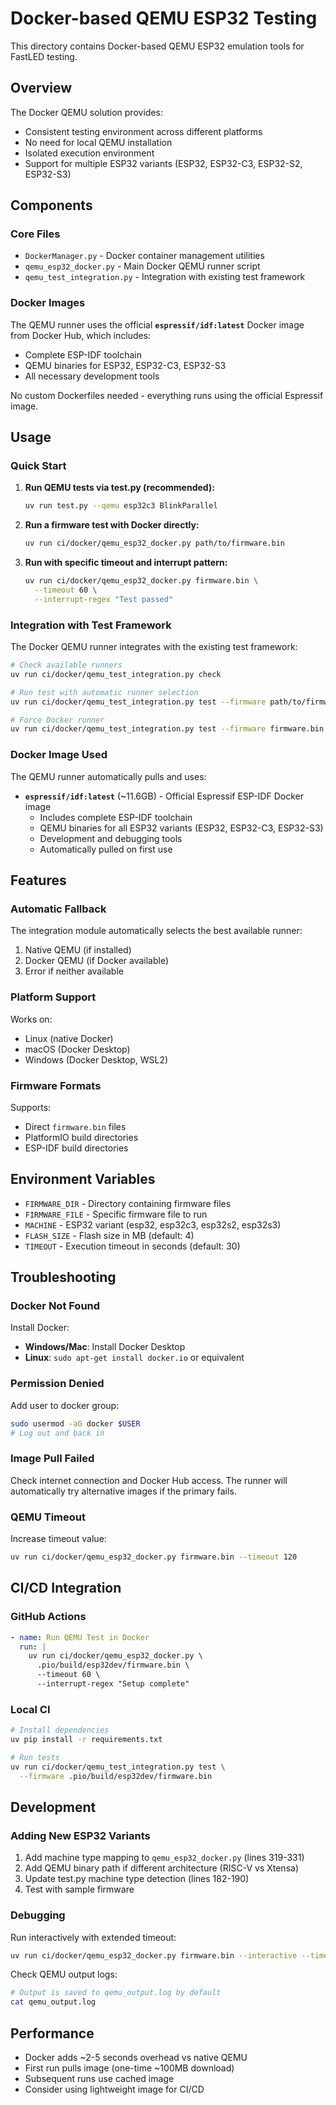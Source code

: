 # Docker-based QEMU ESP32 Testing

This directory contains Docker-based QEMU ESP32 emulation tools for FastLED testing.

## Overview

The Docker QEMU solution provides:
- Consistent testing environment across different platforms
- No need for local QEMU installation
- Isolated execution environment
- Support for multiple ESP32 variants (ESP32, ESP32-C3, ESP32-S2, ESP32-S3)

## Components

### Core Files

- `DockerManager.py` - Docker container management utilities
- `qemu_esp32_docker.py` - Main Docker QEMU runner script
- `qemu_test_integration.py` - Integration with existing test framework

### Docker Images

The QEMU runner uses the official **`espressif/idf:latest`** Docker image from Docker Hub, which includes:
- Complete ESP-IDF toolchain
- QEMU binaries for ESP32, ESP32-C3, ESP32-S3
- All necessary development tools

No custom Dockerfiles needed - everything runs using the official Espressif image.

## Usage

### Quick Start

1. **Run QEMU tests via test.py (recommended):**
   ```bash
   uv run test.py --qemu esp32c3 BlinkParallel
   ```

2. **Run a firmware test with Docker directly:**
   ```bash
   uv run ci/docker/qemu_esp32_docker.py path/to/firmware.bin
   ```

3. **Run with specific timeout and interrupt pattern:**
   ```bash
   uv run ci/docker/qemu_esp32_docker.py firmware.bin \
     --timeout 60 \
     --interrupt-regex "Test passed"
   ```

### Integration with Test Framework

The Docker QEMU runner integrates with the existing test framework:

```bash
# Check available runners
uv run ci/docker/qemu_test_integration.py check

# Run test with automatic runner selection
uv run ci/docker/qemu_test_integration.py test --firmware path/to/firmware.bin

# Force Docker runner
uv run ci/docker/qemu_test_integration.py test --firmware firmware.bin --docker
```

### Docker Image Used

The QEMU runner automatically pulls and uses:
- **`espressif/idf:latest`** (~11.6GB) - Official Espressif ESP-IDF Docker image
  - Includes complete ESP-IDF toolchain
  - QEMU binaries for all ESP32 variants (ESP32, ESP32-C3, ESP32-S3)
  - Development and debugging tools
  - Automatically pulled on first use

## Features

### Automatic Fallback

The integration module automatically selects the best available runner:
1. Native QEMU (if installed)
2. Docker QEMU (if Docker available)
3. Error if neither available

### Platform Support

Works on:
- Linux (native Docker)
- macOS (Docker Desktop)
- Windows (Docker Desktop, WSL2)

### Firmware Formats

Supports:
- Direct `firmware.bin` files
- PlatformIO build directories
- ESP-IDF build directories

## Environment Variables

- `FIRMWARE_DIR` - Directory containing firmware files
- `FIRMWARE_FILE` - Specific firmware file to run
- `MACHINE` - ESP32 variant (esp32, esp32c3, esp32s2, esp32s3)
- `FLASH_SIZE` - Flash size in MB (default: 4)
- `TIMEOUT` - Execution timeout in seconds (default: 30)

## Troubleshooting

### Docker Not Found

Install Docker:
- **Windows/Mac**: Install Docker Desktop
- **Linux**: `sudo apt-get install docker.io` or equivalent

### Permission Denied

Add user to docker group:
```bash
sudo usermod -aG docker $USER
# Log out and back in
```

### Image Pull Failed

Check internet connection and Docker Hub access. The runner will automatically try alternative images if the primary fails.

### QEMU Timeout

Increase timeout value:
```bash
uv run ci/docker/qemu_esp32_docker.py firmware.bin --timeout 120
```

## CI/CD Integration

### GitHub Actions

```yaml
- name: Run QEMU Test in Docker
  run: |
    uv run ci/docker/qemu_esp32_docker.py \
      .pio/build/esp32dev/firmware.bin \
      --timeout 60 \
      --interrupt-regex "Setup complete"
```

### Local CI

```bash
# Install dependencies
uv pip install -r requirements.txt

# Run tests
uv run ci/docker/qemu_test_integration.py test \
  --firmware .pio/build/esp32dev/firmware.bin
```

## Development

### Adding New ESP32 Variants

1. Add machine type mapping to `qemu_esp32_docker.py` (lines 319-331)
2. Add QEMU binary path if different architecture (RISC-V vs Xtensa)
3. Update test.py machine type detection (lines 182-190)
4. Test with sample firmware

### Debugging

Run interactively with extended timeout:
```bash
uv run ci/docker/qemu_esp32_docker.py firmware.bin --interactive --timeout 300
```

Check QEMU output logs:
```bash
# Output is saved to qemu_output.log by default
cat qemu_output.log
```

## Performance

- Docker adds ~2-5 seconds overhead vs native QEMU
- First run pulls image (one-time ~100MB download)
- Subsequent runs use cached image
- Consider using lightweight image for CI/CD